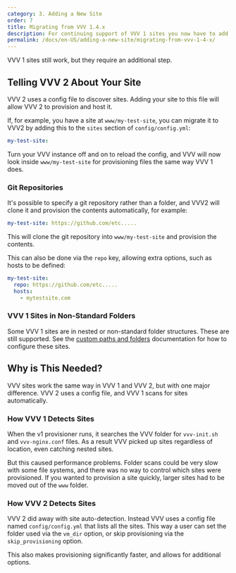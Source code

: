 ```yaml
---
category: 3. Adding a New Site
order: 7
title: Migrating from VVV 1.4.x
description: For continuing support of VVV 1 sites you now have to add your sites to the sites section of config/config.yml.
permalink: /docs/en-US/adding-a-new-site/migrating-from-vvv-1-4-x/
---
```


VVV 1 sites still work, but they require an additional step.

## Telling VVV 2 About Your Site

VVV 2 uses a config file to discover sites. Adding your site to this file will allow VVV 2 to provision and host it.

If, for example, you have a site at `www/my-test-site`, you can migrate it to VVV2 by adding this to the `sites` section of `config/config.yml`:

```YAML
my-test-site:
```

Turn your VVV instance off and on to reload the config, and VVV will now look inside `www/my-test-site` for provisioning files the same way VVV 1 does.

### Git Repositories

It's possible to specify a git repository rather than a folder, and VVV2 will clone it and provision the contents automatically, for example:

```YAML
my-test-site: https://github.com/etc.....
```

This will clone the git repository into `www/my-test-site` and provision the contents.

This can also be done via the `repo` key, allowing extra options, such as hosts to be defined:

```YAML
my-test-site:
  repo: https://github.com/etc.....
  hosts:
    - mytestsite.com
```

### VVV 1 Sites in Non-Standard Folders

Some VVV 1 sites are in nested or non-standard folder structures. These are still supported. See the [custom paths and folders](custom-paths-and-folders.md) documentation for how to configure these sites.

## Why is This Needed?

VVV sites work the same way in VVV 1 and VVV 2, but with one major difference. VVV 2 uses a config file, and VVV 1 scans for sites automatically.

### How VVV 1 Detects Sites

When the v1 provisioner runs, it searches the VVV folder for `vvv-init.sh` and `vvv-nginx.conf` files. As a result VVV picked up sites regardless of location, even catching nested sites.

But this caused performance problems. Folder scans could be very slow with some file systems, and there was no way to control which sites were provisioned. If you wanted to provision a site quickly, larger sites had to be moved out of the `www` folder.

### How VVV 2 Detects Sites

VVV 2 did away with site auto-detection. Instead VVV uses a config file named `config/config.yml` that lists all the sites. This way a user can set the folder used via the `vm_dir` option, or skip provisioning via the `skip_provisioning` option.

This also makes provisioning significantly faster, and allows for additional options.
